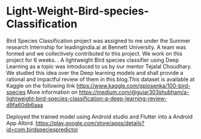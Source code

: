 # Light-Weight-Bird-species-Classification
Bird Species Classification project was assigned to me under the Summer research Internship for leadingindia.ai at Bennett University. A team was formed and we collectively contributed to this project. We work on this project for 6 weeks. . A lightweight Bird species classifier using Deep Learning as a topic was introduced to us by our mentor Tejalal Choudhary. We studied this idea over the Deep learning models and shall provide a rational and impactful review of them in this blog.This dataset is available at Kaggle on the following link https://www.kaggle.com/gpiosenka/100-bird-species
More information on https://medium.com/@gujar303shubham/a-lightweight-bird-species-classification-a-deep-learning-review-d9fa60db6aaa

Deployed the trained model using Android studio and  Flutter into a Android App AIbird.
https://play.google.com/store/apps/details?id=com.birdspeciespredictor
